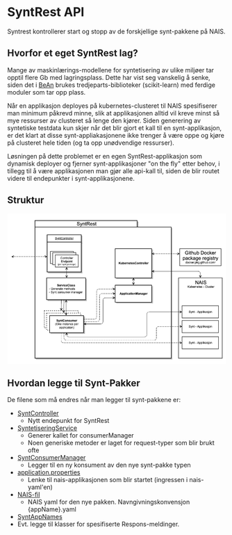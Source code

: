 # SyntRest API
Syntrest kontrollerer start og stopp av de forskjellige synt-pakkene på NAIS.

## Hvorfor et eget SyntRest lag?
Mange av maskinlærings-modellene for syntetisering av ulike miljøer tar opptil flere Gb med lagringsplass. 
Dette har vist seg vanskelig å senke, siden det i [BeAn](#) brukes tredjeparts-biblioteker (scikit-learn) med ferdige 
moduler som tar opp plass. 

Når en applikasjon deployes på kubernetes-clusteret til NAIS spesifiserer man minimum påkrevd minne, slik at 
applikasjonen alltid vil kreve minst så mye ressurser av clusteret så lenge den kjører. 
Siden generering av syntetiske testdata kun skjer når det blir gjort et kall til en synt-applikasjon, er det klart at 
disse synt-appliakasjonene ikke trenger å være oppe og kjøre på clusteret hele tiden (og ta opp unødvendige ressurser). 

Løsningen på dette problemet er en egen SyntRest-applikasjon som dynamisk deployer og fjerner synt-applikasjoner 
"on the fly" etter behov, i tillegg til å være applikasjonen man gjør alle api-kall til, siden de blir routet videre 
til endepunkter i synt-applikasjonene.

## Struktur
![Arkitektur](/doc/images/architecture.png "Bilde av arkitektur")

## Hvordan legge til Synt-Pakker
De filene som må endres når man legger til synt-pakkene er:

 - [SyntController](src/main/java/no/nav/registre/syntrest/controllers/SyntController.java)
   - Nytt endepunkt for SyntRest
 - [SyntetiseringService](src/main/java/no/nav/registre/syntrest/services/SyntetiseringService.java)
   - Generer kallet for consumerManager
   - Noen generiske metoder er laget for request-typer som blir brukt ofte
 - [SyntConsumerManager](/src/main/java/no/nav/registre/syntrest/SyntConsumerManager.java)
   - Legger til en ny konsument av den nye synt-pakke typen
 - [application.properties](src/main/resources/application.properties)
   - Lenke til nais-applikasjonen som blir startet (ingressen i nais-yaml'en)
 - [NAIS-fil](/src/main/resources/nais/)
   - NAIS yaml for den nye pakken. Navngivningskonvensjon {appName}.yaml
 - [SyntAppNames](src/main/java/no/nav/registre/syntrest/utils/SyntAppNames.java)
 - Evt. legge til klasser for spesifiserte Respons-meldinger.